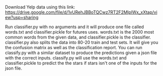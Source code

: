 Download Yelp data using this link: https://drive.google.com/file/d/1vURehJBBoTQCwz7RT2F2MlplWx_xXtap/view?usp=sharing

Run classifier.py with no arguments and it will produce one file called words.txt and classifier.pickle for futures 
uses. words.txt is the 2000 most common words from the given data, and classifier.pickle is the classifier. 
classifier.py also splits the data into 80-20 train and test sets. It will give you the confusion matrix as well as the 
classification report. You can run classify.py with a similar dataset to produce the predictions given a json file with 
the correct inputs. classify.py will use the words.txt and classifier.pickle to predict the the stars if stars isn't one 
of the inputs for the json file.